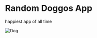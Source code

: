 # Random Doggos App
happiest app of all time

![Dog](https://images.unsplash.com/photo-1507146426996-ef05306b995a?ixlib=rb-1.2.1&ixid=eyJhcHBfaWQiOjEyMDd9&auto=format&fit=crop&w=1950&q=80)